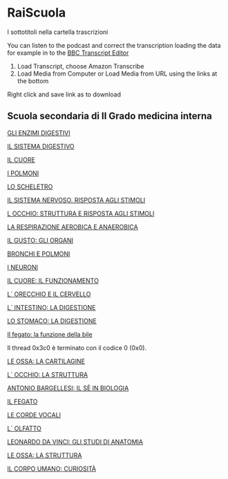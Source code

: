# RaiScuola

I sottotitoli nella cartella trascrizioni

You can listen to the podcast and correct the transcription loading the data for example in to the [BBC Transcript Editor](https://bbc.github.io/react-transcript-editor/iframe.html?id=demo--default)

  1) Load Transcript, choose Amazon Transcribe
  2) Load Media from Computer or Load Media from URL using the links at the bottom

Right click and save link as to download

## Scuola secondaria di II Grado medicina interna

[GLI ENZIMI DIGESTIVI](http://flashedu.rai.it/ieduportale/medita/7894.mp4)

[IL SISTEMA DIGESTIVO](http://flashedu.rai.it/ieduportale/medita/7893.mp4)

[IL CUORE](http://flashedu.rai.it/ieduportale/medita/7891.mp4)

[I POLMONI](http://flashedu.rai.it/ieduportale/medita/7883.mp4)

[LO SCHELETRO](http://flashedu.rai.it/ieduportale/medita/7882.mp4)

[IL SISTEMA NERVOSO. RISPOSTA AGLI STIMOLI](http://flashedu.rai.it/ieduportale/medita/7433.mp4)

[L  OCCHIO: STRUTTURA E RISPOSTA AGLI STIMOLI](http://flashedu.rai.it/ieduportale/medita/7430.mp4)

[LA RESPIRAZIONE AEROBICA E ANAEROBICA](http://flashedu.rai.it/ieduportale/medita/7426.mp4)

[IL GUSTO: GLI ORGANI](http://flashedu.rai.it/ieduportale/medita/5503.mp4)

[BRONCHI E POLMONI](http://flashedu.rai.it/ieduportale/medita/3165.mp4)

[I NEURONI](http://flashedu.rai.it/ieduportale/medita/3074.mp4)

[IL CUORE: IL FUNZIONAMENTO](http://flashedu.rai.it/ieduportale/medita/2973.mp4)

[L` ORECCHIO E IL CERVELLO](http://flashedu.rai.it/ieduportale/medita/2667.mp4)

[L` INTESTINO: LA DIGESTIONE](http://flashedu.rai.it/ieduportale/medita/2518.mp4)

[LO STOMACO: LA DIGESTIONE](http://flashedu.rai.it/ieduportale/medita/2475.mp4)

[Il fegato: la funzione della bile](http://flashedu.rai.it/ieduportale/medita/2284.mp4)

Il thread 0x3c0 è terminato con il codice 0 (0x0).

[LE OSSA: LA CARTILAGINE](http://flashedu.rai.it/ieduportale/medita/2257.mp4)

[L` OCCHIO: LA STRUTTURA](http://flashedu.rai.it/ieduportale/medita/2223.mp4)

[ANTONIO BARGELLESI: IL SÈ IN BIOLOGIA](http://flashedu.rai.it/ieduportale/medita/2204.mp4)

[IL FEGATO](http://flashedu.rai.it/ieduportale/medita/2166.mp4)

[LE CORDE VOCALI](http://flashedu.rai.it/ieduportale/medita/2122.mp4)

[L` OLFATTO](http://flashedu.rai.it/ieduportale/medita/2106.mp4)

[LEONARDO DA VINCI: GLI STUDI DI ANATOMIA](http://flashedu.rai.it/ieduportale/medita/1911.mp4)

[LE OSSA: LA STRUTTURA](http://flashedu.rai.it/ieduportale/medita/1887.mp4)

[IL CORPO UMANO: CURIOSITÀ](http://flashedu.rai.it/ieduportale/medita/1866.mp4)
